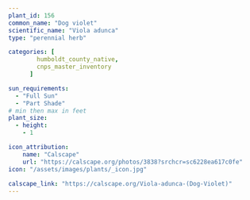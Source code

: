 ```yaml
---
plant_id: 156 
common_name: "Dog violet"
scientific_name: "Viola adunca"
type: "perennial herb"

categories: [
        humboldt_county_native,
        cnps_master_inventory
      ]

sun_requirements:
  - "Full Sun"
  - "Part Shade"
# min then max in feet
plant_size:
  - height: 
    - 1 

icon_attribution: 
    name: "Calscape"
    url: "https://calscape.org/photos/3838?srchcr=sc6228ea617c0fe"
icon: "/assets/images/plants/_icon.jpg"
 
calscape_link: "https://calscape.org/Viola-adunca-(Dog-Violet)"
---
```








